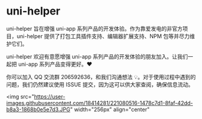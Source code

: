 # uni-helper

uni-helper 旨在增强 uni-app 系列产品的开发体验。作为靠爱发电的非官方项目，uni-helper 提供了打包工具插件支持、编辑器扩展支持、NPM 包等并尽力维护它们。

uni-helper 欢迎有意愿增强 uni-app 系列产品的开发体验的朋友加入。让我们一起把 uni-app 系列产品变得更好。❤

你可以加入 QQ 交流群 206592636，和我们沟通想法 💡。对于使用过程中遇到的问题，我们仍然建议使用 ISSUE 提交，因为这可以供大家查阅，确保信息流动。

<img
  src="https://user-images.githubusercontent.com/18414281/221080516-1478c7d1-8faf-42dd-b8a3-1868b0e5e7d3.JPG"
  width="256px"
  align="center"
>
